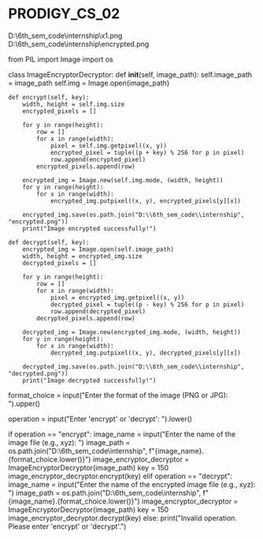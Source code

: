 # PRODIGY_CS_02

D:\6th_sem_code\internship\x1.png
D:\6th_sem_code\internship\encrypted.png

from PIL import Image
import os

class ImageEncryptorDecryptor:
    def __init__(self, image_path):
        self.image_path = image_path
        self.img = Image.open(image_path)

    def encrypt(self, key):
        width, height = self.img.size
        encrypted_pixels = []

        for y in range(height):
            row = []
            for x in range(width):
                pixel = self.img.getpixel((x, y))
                encrypted_pixel = tuple((p + key) % 256 for p in pixel)
                row.append(encrypted_pixel)
            encrypted_pixels.append(row)

        encrypted_img = Image.new(self.img.mode, (width, height))
        for y in range(height):
            for x in range(width):
                encrypted_img.putpixel((x, y), encrypted_pixels[y][x])

        encrypted_img.save(os.path.join("D:\\6th_sem_code\\internship", "encrypted.png"))
        print("Image encrypted successfully!")

    def decrypt(self, key):
        encrypted_img = Image.open(self.image_path)
        width, height = encrypted_img.size
        decrypted_pixels = []

        for y in range(height):
            row = []
            for x in range(width):
                pixel = encrypted_img.getpixel((x, y))
                decrypted_pixel = tuple((p - key) % 256 for p in pixel)
                row.append(decrypted_pixel)
            decrypted_pixels.append(row)

        decrypted_img = Image.new(encrypted_img.mode, (width, height))
        for y in range(height):
            for x in range(width):
                decrypted_img.putpixel((x, y), decrypted_pixels[y][x])

        decrypted_img.save(os.path.join("D:\\6th_sem_code\\internship", "decrypted.png"))
        print("Image decrypted successfully!")


format_choice = input("Enter the format of the image (PNG or JPG): ").upper()


operation = input("Enter 'encrypt' or 'decrypt': ").lower()

if operation == "encrypt":
    image_name = input("Enter the name of the image file (e.g., xyz): ")
    image_path = os.path.join("D:\\6th_sem_code\\internship", f"{image_name}.{format_choice.lower()}")
    image_encryptor_decryptor = ImageEncryptorDecryptor(image_path)
    key = 150
    image_encryptor_decryptor.encrypt(key)
elif operation == "decrypt":
    image_name = input("Enter the name of the encrypted image file (e.g., xyz): ")
    image_path = os.path.join("D:\\6th_sem_code\\internship", f"{image_name}.{format_choice.lower()}")
    image_encryptor_decryptor = ImageEncryptorDecryptor(image_path)
    key = 150
    image_encryptor_decryptor.decrypt(key)
else:
    print("Invalid operation. Please enter 'encrypt' or 'decrypt'.")
